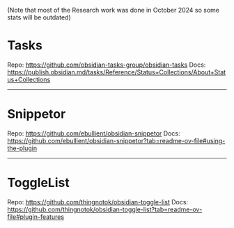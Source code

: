 (Note that most of the Research work was done in October 2024 so some stats will be outdated)

# Tasks
Repo: https://github.com/obsidian-tasks-group/obsidian-tasks
Docs: https://publish.obsidian.md/tasks/Reference/Status+Collections/About+Status+Collections


---

# Snippetor
Repo: https://github.com/ebullient/obsidian-snippetor
Docs: https://github.com/ebullient/obsidian-snippetor?tab=readme-ov-file#using-the-plugin


---

# ToggleList
Repo: https://github.com/thingnotok/obsidian-toggle-list
Docs: https://github.com/thingnotok/obsidian-toggle-list?tab=readme-ov-file#plugin-features
